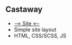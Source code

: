 ## Castaway
- [--> Site <--](https://makar77777.github.io/castaway/)
- Simple site layout
- HTML, CSS/SCSS, JS
